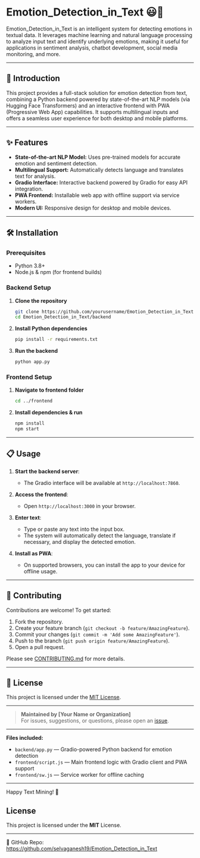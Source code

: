# Emotion_Detection_in_Text 😃📄

Emotion_Detection_in_Text is an intelligent system for detecting emotions in textual data. It leverages machine learning and natural language processing to analyze input text and identify underlying emotions, making it useful for applications in sentiment analysis, chatbot development, social media monitoring, and more.

---

## 🚀 Introduction

This project provides a full-stack solution for emotion detection from text, combining a Python backend powered by state-of-the-art NLP models (via Hugging Face Transformers) and an interactive frontend with PWA (Progressive Web App) capabilities. It supports multilingual inputs and offers a seamless user experience for both desktop and mobile platforms.

---

## ✨ Features

- **State-of-the-art NLP Model:** Uses pre-trained models for accurate emotion and sentiment detection.
- **Multilingual Support:** Automatically detects language and translates text for analysis.
- **Gradio Interface:** Interactive backend powered by Gradio for easy API integration.
- **PWA Frontend:** Installable web app with offline support via service workers.
- **Modern UI:** Responsive design for desktop and mobile devices.

---

## 🛠️ Installation

### Prerequisites

- Python 3.8+
- Node.js & npm (for frontend builds)

### Backend Setup

1. **Clone the repository**
   ```bash
   git clone https://github.com/yourusername/Emotion_Detection_in_Text.git
   cd Emotion_Detection_in_Text/backend
   ```

2. **Install Python dependencies**
   ```bash
   pip install -r requirements.txt
   ```

3. **Run the backend**
   ```bash
   python app.py
   ```

### Frontend Setup

1. **Navigate to frontend folder**
   ```bash
   cd ../frontend
   ```

2. **Install dependencies & run**
   ```bash
   npm install
   npm start
   ```

---

## 📋 Usage

1. **Start the backend server**:
   - The Gradio interface will be available at `http://localhost:7860`.

2. **Access the frontend**:
   - Open `http://localhost:3000` in your browser.

3. **Enter text**:
   - Type or paste any text into the input box.
   - The system will automatically detect the language, translate if necessary, and display the detected emotion.

4. **Install as PWA**:
   - On supported browsers, you can install the app to your device for offline usage.

---

## 🤝 Contributing

Contributions are welcome! To get started:

1. Fork the repository.
2. Create your feature branch (`git checkout -b feature/AmazingFeature`).
3. Commit your changes (`git commit -m 'Add some AmazingFeature'`).
4. Push to the branch (`git push origin feature/AmazingFeature`).
5. Open a pull request.

Please see [CONTRIBUTING.md](CONTRIBUTING.md) for more details.

---

## 📄 License

This project is licensed under the [MIT License](LICENSE).

---

> **Maintained by [Your Name or Organization]**  
> For issues, suggestions, or questions, please open an [issue](https://github.com/yourusername/Emotion_Detection_in_Text/issues).

---

**Files included:**
- `backend/app.py` — Gradio-powered Python backend for emotion detection
- `frontend/script.js` — Main frontend logic with Gradio client and PWA support
- `frontend/sw.js` — Service worker for offline caching

---

Happy Text Mining! 🎉

## License
This project is licensed under the **MIT** License.

---
🔗 GitHub Repo: https://github.com/selvaganesh19/Emotion_Detection_in_Text

